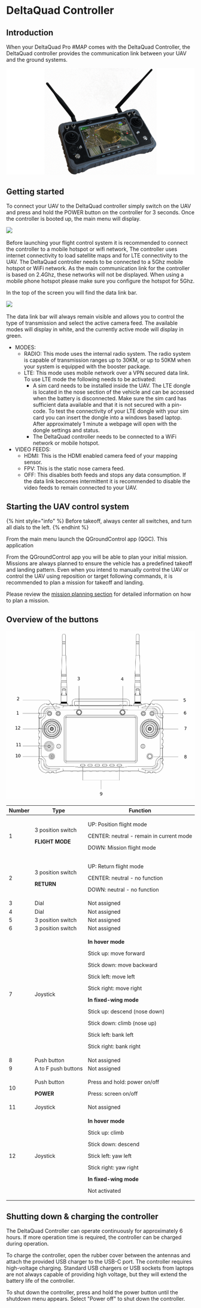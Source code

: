 # DeltaQuad Controller

## Introduction

When your DeltaQuad Pro #MAP comes with the DeltaQuad Controller, the DeltaQuad controller provides the communication link between your UAV and the ground systems.

![](../.gitbook/assets/DQNAV-MAP2.png)

## Getting started

To connect your UAV to the DeltaQuad controller simply switch on the UAV and press and hold the POWER button on the controller for 3 seconds. Once the controller is booted up, the main menu will display.

![](../.gitbook/assets/Selection\_071.png)

Before launching your flight control system it is recommended to connect the controller to a mobile hotspot or wifi network, The controller uses internet connectivity to load satellite maps and for LTE connectivity to the UAV. The DeltaQuad controller needs to be connected to a 5Ghz mobile hotspot or WiFi network. As the main communication link for the controller is based on 2.4Ghz, these networks will not be displayed. When using a mobile phone hotspot please make sure you configure the hotspot for 5Ghz.

In the top of the screen you will find the data link bar.

![](../.gitbook/assets/Selection\_072.png)

The data link bar will always remain visible and allows you to control the type of transmission and select the active camera feed. The available modes will display in white, and the currently active mode will display in green.

* MODES:
  * RADIO: This mode uses the internal radio system. The radio system is capable of transmission ranges up to 30KM, or up to 50KM when your system is equipped with the booster package.
  * LTE: This mode uses mobile network over a VPN secured data link. To use LTE mode the following needs to be activated:
    * A sim card needs to be installed inside the UAV. The LTE dongle is located in the nose section of the vehicle and can be accessed when the battery is disconnected. Make sure the sim card has sufficient data available and that it is not secured with a pin-code. To test the connectivity of your LTE dongle with your sim card you can insert the dongle into a windows based laptop. After approximately 1 minute a webpage will open with the dongle settings and status.
    * The DeltaQuad controller needs to be connected to a WiFi network or mobile hotspot.
* VIDEO FEEDS:
  * HDMI: This is the HDMI enabled camera feed of your mapping sensor.
  * FPV: This is the static nose camera feed.
  * OFF: This disables both feeds and stops any data consumption. If the data link becomes intermittent it is recommended to disable the video feeds to remain connected to your UAV.

## Starting the UAV control system

{% hint style="info" %}
Before takeoff, always center all switches, and turn all dials to the left.
{% endhint %}

From the main menu launch the QGroundControl app (QGC). This application

From the QGroundControl app you will be able to plan your initial mission. Missions are always planned to ensure the vehicle has a predefined takeoff and landing pattern. Even when you intend to manually control the UAV or control the UAV using reposition or target following commands, it is recommended to plan a mission for takeoff and landing.

Please review the [mission planning section](../flight/planning-a-mission.md) for detailed information on how to plan a mission.

## Overview of the buttons

![](../.gitbook/assets/dqnav-layout.png)

| Number | Type                                                        | Function                                                                                                                                                                                                                                                                                                                                             |
| ------ | ----------------------------------------------------------- | ---------------------------------------------------------------------------------------------------------------------------------------------------------------------------------------------------------------------------------------------------------------------------------------------------------------------------------------------------- |
| 1      | <p>3 position switch</p><p><strong>FLIGHT MODE</strong></p> | <p>UP: Position flight mode</p><p>CENTER: neutral - remain in current mode</p><p>DOWN: Mission flight mode</p>                                                                                                                                                                                                                                       |
| 2      | <p>3 position switch</p><p><strong>RETURN</strong> </p>     | <p>UP: Return flight mode</p><p>CENTER: neutral - no function</p><p>DOWN: neutral - no function</p>                                                                                                                                                                                                                                                  |
| 3      | Dial                                                        | Not assigned                                                                                                                                                                                                                                                                                                                                         |
| 4      | Dial                                                        | Not assigned                                                                                                                                                                                                                                                                                                                                         |
| 5      | 3 position switch                                           | Not assigned                                                                                                                                                                                                                                                                                                                                         |
| 6      | 3 position switch                                           | Not assigned                                                                                                                                                                                                                                                                                                                                         |
| 7      | Joystick                                                    | <p><strong>In hover mode</strong></p><p>Stick up: move forward</p><p>Stick down: move backward</p><p>Stick left: move left</p><p>Stick right: move right</p><p></p><p><strong>In fixed-wing mode</strong></p><p>Stick up: descend (nose down)</p><p>Stick down: climb (nose up)</p><p>Stick left: bank left</p><p>Stick right: bank right</p><p></p> |
| 8      | Push button                                                 | Not assigned                                                                                                                                                                                                                                                                                                                                         |
| 9      | A to F push buttons                                         | Not assigned                                                                                                                                                                                                                                                                                                                                         |
| 10     | <p>Push button</p><p><strong>POWER</strong></p>             | <p>Press and hold: power on/off</p><p>Press: screen on/off</p>                                                                                                                                                                                                                                                                                       |
| 11     | Joystick                                                    | Not assigned                                                                                                                                                                                                                                                                                                                                         |
| 12     | Joystick                                                    | <p><strong>In hover mode</strong></p><p>Stick up: climb</p><p>Stick down: descend</p><p>Stick left: yaw left</p><p>Stick right: yaw right</p><p></p><p><strong>In fixed-wing mode</strong></p><p>Not activated</p>                                                                                                                                   |

## Shutting down & charging the controller

The DeltaQuad Controller can operate continuously for approximately 6 hours. If more operation time is required, the controller can be charged during operation.

To charge the controller, open the rubber cover between the antennas and attach the provided USB charger to the USB-C port. The controller requires high-voltage charging. Standard USB chargers or USB sockets from laptops are not always capable of providing high voltage, but they will extend the battery life of the controller.

To shut down the controller, press and hold the power button until the shutdown menu appears. Select "Power off" to shut down the controller.
